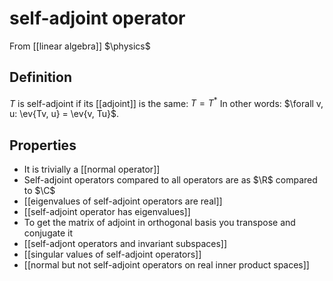 # self-adjoint operator
From [[linear algebra]]
$\physics$
## Definition
$T$ is self-adjoint if its [[adjoint]] is the same: $T = T^{*}$
In other words: $\forall v, u: \ev{Tv, u} = \ev{v, Tu}$.

## Properties
- It is trivially a [[normal operator]]
- Self-adjoint operators compared to all operators are as $\R$ compared to $\C$
- [[eigenvalues of self-adjoint operators are real]]
- [[self-adjoint operator has eigenvalues]]
- To get the matrix of adjoint in orthogonal basis you transpose and conjugate it
- [[self-adjont operators and invariant subspaces]]
- [[singular values of self-adjoint operators]]
- [[normal but not self-adjoint operators on real inner product spaces]]